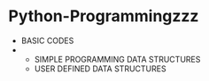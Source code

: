 # Python-Programmingzzz

- BASIC CODES
- - SIMPLE PROGRAMMING DATA STRUCTURES
  - USER DEFINED DATA STRUCTURES
